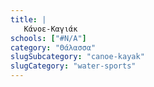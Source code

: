 ```yaml
---
title: |
   Κάνοε-Καγιάκ
schools: ["#N/A"]
category: "Θάλασσα"
slugSubcategory: "canoe-kayak"
slugCategory: "water-sports"
---
```


